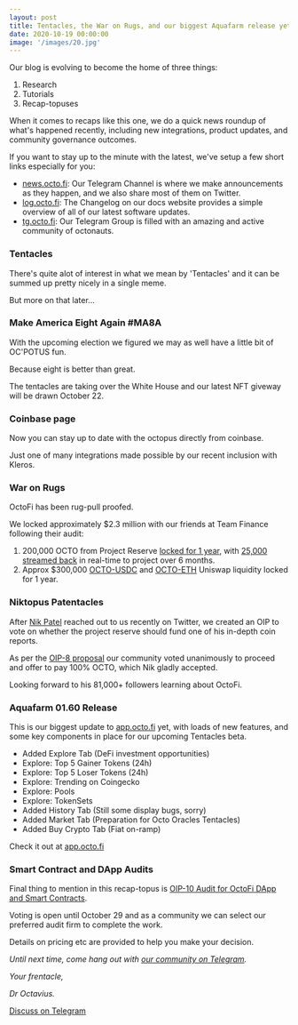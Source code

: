 ```yaml
---
layout: post
title: Tentacles, the War on Rugs, and our biggest Aquafarm release yet!
date: 2020-10-19 00:00:00
image: '/images/20.jpg'
---
```


Our blog is evolving to become the home of three things:

1. Research
2. Tutorials
3. Recap-topuses

When it comes to recaps like this one, we do a quick news roundup of what's happened recently, including new integrations, product updates, and community governance outcomes.

If you want to stay up to the minute with the latest, we've setup a few short links especially for you:

- [news.octo.fi](https://news.octo.fi): Our Telegram Channel is where we make announcements as they happen, and we also share most of them on Twitter.
- [log.octo.fi](https://log.octo.fi): The Changelog on our docs website provides a simple overview of all of our latest software updates.
- [tg.octo.fi](https://tg.octo.fi): Our Telegram Group is filled with an amazing and active community of octonauts.

### Tentacles

There's quite alot of interest in what we mean by 'Tentacles' and it can be summed up pretty nicely in a single meme.

<script async src="https://telegram.org/js/telegram-widget.js?12" data-telegram-post="OctoFiNews/90" data-width="100%"></script>

But more on that later...

### Make America Eight Again \#MA8A

With the upcoming election we figured we may as well have a little bit of OC'POTUS fun.

<script async src="https://telegram.org/js/telegram-widget.js?12" data-telegram-post="OctoFiNews/91" data-width="100%"></script>

Because eight is better than great. 

The tentacles are taking over the White House and our latest NFT giveway will be drawn October 22.

### Coinbase page

Now you can stay up to date with the octopus directly from coinbase.

<script async src="https://telegram.org/js/telegram-widget.js?12" data-telegram-post="OctoFiNews/96" data-width="100%"></script>

Just one of many integrations made possible by our recent inclusion with Kleros.

### War on Rugs

<script async src="https://telegram.org/js/telegram-widget.js?12" data-telegram-post="OctoFiNews/101" data-width="100%"></script>

OctoFi has been rug-pull proofed. 

We locked approximately $2.3 million with our friends at Team Finance following their audit:

1. 200,000 OCTO from Project Reserve [locked for 1 year](https://etherscan.io/tx/0x8f68ec1d2a52e331236d3aa84a8e9fac1286863014ca314d89e14c5beb5a58f1), with [25,000 streamed back](https://app.sablier.finance/stream/867) in real-time to project over 6 months.
2. Approx $300,000 [OCTO-USDC](https://etherscan.io/tx/0x9c8c2b731982bf50f3e3392c67feb836c7a1cc5a358da0c43680bcbebecde0ca) and [OCTO-ETH](https://etherscan.io/tx/0x55dff4582036ca59af465bbceeac6663a70ce5dea31f94ea4d335456d62632a7) Uniswap liquidity locked for 1 year.

### Niktopus Patentacles

After [Nik Patel](https://twitter.com/cointradernik) reached out to us recently on Twitter, we created an OIP to vote on whether the project reserve should fund one of his in-depth coin reports.

<script async src="https://telegram.org/js/telegram-widget.js?12" data-telegram-post="OctoFiNews/102" data-width="100%"></script>

As per the [OIP-8 proposal](https://snapshot.page/#/octofi/proposal/QmQZepxr99SYbKypx1azdEQkYNegmTPa5gPL7hzNRUoD1V) our community voted unanimously to proceed and offer to pay 100% OCTO, which Nik gladly accepted. 

Looking forward to his 81,000+ followers learning about OctoFi.

### Aquafarm 01.60 Release

This is our biggest update to [app.octo.fi](https://app.octo.fi) yet, with loads of new features, and some key components in place for our upcoming Tentacles beta.

- Added Explore Tab (DeFi investment opportunities)
- Explore: Top 5 Gainer Tokens (24h)
- Explore: Top 5 Loser Tokens (24h)
- Explore: Trending on Coingecko
- Explore: Pools
- Explore: TokenSets
- Added History Tab (Still some display bugs, sorry)
- Added Market Tab (Preparation for Octo Oracles Tentacles)
- Added Buy Crypto Tab (Fiat on-ramp)

<script async src="https://telegram.org/js/telegram-widget.js?12" data-telegram-post="OctoFiNews/111" data-width="100%"></script>

Check it out at [app.octo.fi](https://app.octo.fi)

### Smart Contract and DApp Audits

Final thing to mention in this recap-topus is [OIP-10 Audit for OctoFi DApp and Smart Contracts](https://snapshot.page/#/octofi/proposal/QmWE84o4yfHd2h1cM4gar6z6PkbBsFeo3Zppbqngu1msnJ). 

Voting is open until October 29 and as a community we can select our preferred audit firm to complete the work. 

Details on pricing etc are provided to help you make your decision.

*Until next time, come hang out with [our community on Telegram](https://tg.octo.fi).*

*Your frentacle,* 

*Dr Octavius.*

<a href="https://tg.octo.fi" class="button--fill">Discuss on Telegram</a>
